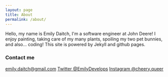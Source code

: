 ```yaml
---
layout: page
title: About
permalink: /about/
---
```


Hello, my name is Emily Daitch, I'm a software engineer at John Deere! I enjoy painting, taking care of my many plants, spoiling my two pet bunnies, and also... coding! This site is powered by Jekyll and github pages.

### Contact me

[emily.daitch@gmail.com](mailto:emily.daitch@gmail.com)
[Twitter @EmilyDevelops](https://twitter.com/EmilyDevelops)
[Instagram @cheery.queer](https://www.instagram.com/cheery.queer/)
